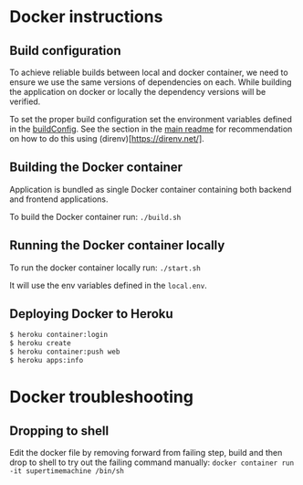 # Docker instructions


## Build configuration
To achieve reliable builds between local and docker container, we need to ensure we use the same versions of dependencies on each. While building the application on docker or locally the dependency versions will be verified.

To set the proper build configuration set the environment variables defined in the [buildConfig](../buildConfig.env). See the section in the [main readme](../README.md) for recommendation on how to do this using (direnv)[https://direnv.net/].

## Building the Docker container
Application is bundled as single Docker container containing both backend and frontend applications.

To build the Docker container run:
`./build.sh`

## Running the Docker container locally
To run the docker container locally run:
`./start.sh`

It will use the env variables defined in the `local.env`.

## Deploying Docker to Heroku

```sh
$ heroku container:login
$ heroku create
$ heroku container:push web
$ heroku apps:info
```

# Docker troubleshooting

## Dropping to shell
Edit the docker file by removing forward from failing step, build and then drop to shell to try out the failing command manually:
`docker container run -it supertimemachine /bin/sh`


